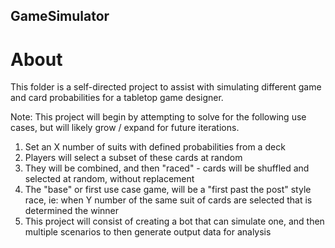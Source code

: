 ## GameSimulator

# About
This folder is a self-directed project to assist with simulating different game and card probabilities for a tabletop game designer.

Note: This project will begin by attempting to solve for the following use cases, but will likely grow / expand for future iterations.

1. Set an X number of suits with defined probabilities from a deck
2. Players will select a subset of these cards at random
3. They will be combined, and then "raced" - cards will be shuffled and selected at random, without replacement
4. The "base" or first use case game, will be a "first past the post" style race, ie: when Y number of the same suit of cards are selected that is determined the winner
5. This project will consist of creating a bot that can simulate one, and then multiple scenarios to then generate output data for analysis
